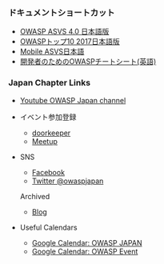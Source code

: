 ### ドキュメントショートカット
* [OWASP ASVS 4.0 日本語版](https://github.com/owasp-ja/asvs-ja)
* [OWASPトップ10 2017日本語版](https://github.com/OWASP/Top10/raw/master/2017/ja/OWASP%20Top%2010-2017(ja).pdf)
* [Mobile ASVS日本語](https://github.com/OWASP/owasp-masvs/blob/master/Document-ja/0x02-Frontispiece.md)
* [開発者のためのOWASPチートシート(英語)](https://docs.google.com/spreadsheets/d/1KNsAK1QbGih3WvmeTNeX5dj3_H1IHJTXrr98ZbFZZkg/edit#gid=0)

### Japan Chapter Links
* [Youtube OWASP Japan channel](https://www.youtube.com/channel/UCOsPioMMKzTTVv3__M0HFUw)

* イベント参加登録 
   * [doorkeeper](https://owasp.doorkeeper.jp/)
   * [Meetup](https://www.meetup.com/japan-owasp-meetup-group/)
   
* SNS
  * [Facebook](https://www.facebook.com/owaspjapan/)
  * [Twitter @owaspjapan](https://twitter.com/owaspjapan)
  
  Archived
  * [Blog](https://blog.owaspjapan.org/)
  
* Useful Calendars
  * [Google Calendar: OWASP JAPAN](https://calendar.google.com/calendar/b/1?cid=MGViaHU2dm5zdDYyOXMwM2lxMzR0NHZqbThAZ3JvdXAuY2FsZW5kYXIuZ29vZ2xlLmNvbQ)
  * [Google Calendar: OWASP Event](https://calendar.google.com/calendar/embed?src=hl6cjgs6ep1h7oniqgueu2bhbo%40group.calendar.google.com)
